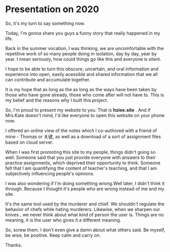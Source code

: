 # Presentation on 2020

So, it's my turn to say something now.

Today, I'm gonna share you guys a funny story that really happened in my life.

Back in the summer vocation, I was thinking, we are uncomfortable with the repetitive work of so many people doing in isolation, day by day, year by year. I mean seriously, how could things go like this and everyone is silent.

I hope to be able to turn this obscure, uncertain, and oral information and experience into open, easily acessible and shared information that we all can contribute and accumulate together.

It is my hope that as long as the as long as the ways have been taken by those who have gone already, those who come after will not have to. This is my belief and the reasons why I built this project.

So, I'm proud to present my website to you. That is **hziee.site** . And if Mrs.Kate doesn't mind, I'd like everyone to open this website on your phone now.

I offered an online view of the notes which I co-authored with a friend of mine - Thomas or 关键, as well as a download of a sort of assignment files based on cloud server.

When I was first promoting this site to my people, things didn't going so well. Someone said that you just provide everyone with answers to their practice assignments, which deprived their opportunity to think. Someone felt that I am quantifying the content of teacher's teaching, and that I am subjectively influencing people's opinions.

I was also wondering if I'm doing something wrong.Well later, I didn't think it through. Because I thought it's people who are wrong instead of me and my site.

It's the same tool used by the murderer and chief. We shouldn't regulate the behavior of chefs while hating murderers. Likewise, when we sharpen our knives , we never think about what kind of person the user is. Things are no meaning, it is the user who gives it a different meaning.

So, screw them. I don't even give a damn about what others said. Be myself, be wise, be positive. Keep calm and carry on.

Thanks.

